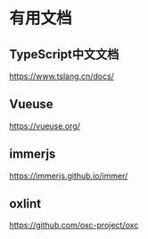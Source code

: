 # 有用文档

## TypeScript中文文档

https://www.tslang.cn/docs/

## Vueuse

https://vueuse.org/

## immerjs

https://immerjs.github.io/immer/

## oxlint

https://github.com/oxc-project/oxc
